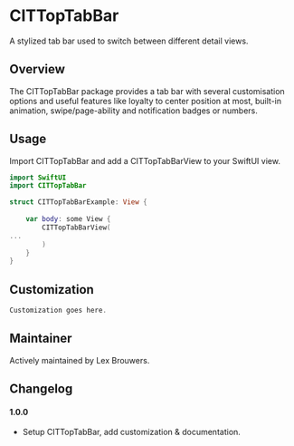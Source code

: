 # CITTopTabBar

A stylized tab bar used to switch between different detail views.

## Overview

The CITTopTabBar package provides a tab bar with several customisation options and useful features like loyalty to center position at most, built-in animation, swipe/page-ability and notification badges or numbers.

## Usage

Import CITTopTabBar and add a CITTopTabBarView to your SwiftUI view.

```swift
import SwiftUI
import CITTopTabBar

struct CITTopTabBarExample: View {
    
    var body: some View {
        CITTopTabBarView(
...
        )
    }
}
```

## Customization

```swift
Customization goes here.
```

## Maintainer

Actively maintained by Lex Brouwers.

## Changelog

#### 1.0.0

- Setup CITTopTabBar, add customization & documentation.
